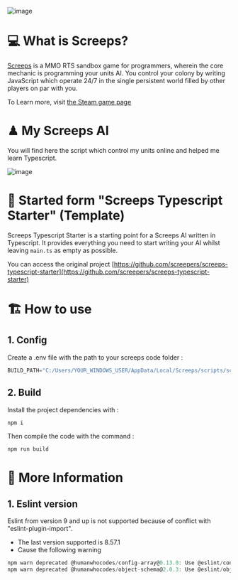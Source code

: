 ![image](https://github.com/user-attachments/assets/b4ad0ed0-53cc-40a1-ad41-064008a6a74d)
# 💻 What is Screeps?

[](https://raw.githubusercontent.com/screeps/screeps/HEAD/logo.png)

[Screeps](https://screeps.com/) is a MMO RTS sandbox game for programmers, wherein the core mechanic is programming your units AI. You control your colony by writing JavaScript which operate 24/7 in the single persistent world filled by other players on par with you.

To Learn more, visit [the Steam game page](https://store.steampowered.com/app/464350/Screeps_World/)

# ♟ My Screeps AI

You will find here the script which control my units online and helped me learn Typescript.

![image](https://github.com/user-attachments/assets/50f86f12-9b72-4bc6-b162-b65c19f5f88a)

# 📁 Started form "Screeps Typescript Starter" (Template)

Screeps Typescript Starter is a starting point for a Screeps AI written in Typescript. It provides everything you need to start writing your AI whilst leaving `main.ts` as empty as possible.

You can access the original project [https://github.com/screepers/screeps-typescript-starter](https://github.com/screepers/screeps-typescript-starter)

# 🏗 How to use 

## 1. Config

Create a .env file with the path to your screeps code folder :
```js
BUILD_PATH="C:/Users/YOUR_WINDOWS_USER/AppData/Local/Screeps/scripts/screeps.com/COMPLEMENTARY_PATH/"
```
## 2. Build 
Install the project dependencies with :
```js
npm i
```
Then compile the code with the command : 
```js
npm run build
```

# 🔎 More Information

## 1. Eslint version

Eslint from version 9 and up is not supported because of conflict with "eslint-plugin-import". 

- The last version supported is 8.57.1
- Cause the following warning 
```js
npm warn deprecated @humanwhocodes/config-array@0.13.0: Use @eslint/config-array instead
npm warn deprecated @humanwhocodes/object-schema@2.0.3: Use @eslint/object-schema instead
```
